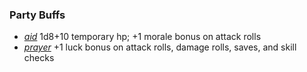 ### **Party Buffs**
* *[aid](:d20-spell:aid)* 1d8+10 temporary hp; +1 morale bonus on attack rolls
* *[prayer](:d20-spell:prayer)* +1 luck bonus on attack rolls, damage rolls, saves, and skill checks